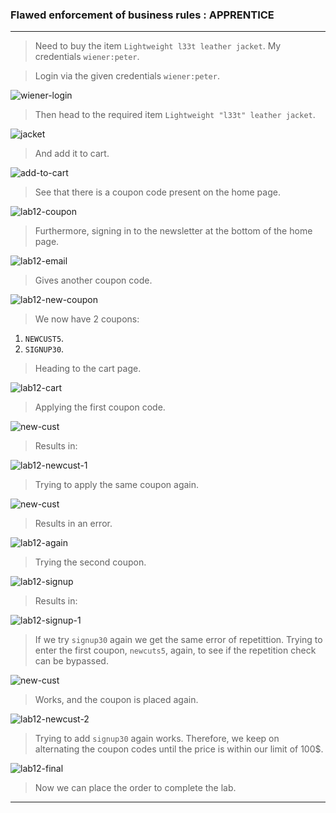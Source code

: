 
### Flawed enforcement of business rules : APPRENTICE

---

> Need to buy the item `Lightweight l33t leather jacket`.
> My credentials `wiener:peter`.


> Login via the given credentials `wiener:peter`.

![wiener-login](./screenshots/wiener-login.png)

> Then head to the required item `Lightweight "l33t" leather jacket`.

![jacket](./screenshots/jacker.png)

> And add it to cart.

![add-to-cart](./screenshots/add-to-cart.png)

> See that there is a coupon code present on the home page.

![lab12-coupon](./screenshots/lab12-coupon.png)

> Furthermore, signing in to the newsletter at the bottom of the home page.

![lab12-email](./screenshots/lab12-email.png)

> Gives another coupon code.

![lab12-new-coupon](./screenshots/lab12-new-coupon.png)

> We now have 2 coupons:

1. `NEWCUST5`.
2. `SIGNUP30`.

> Heading to the cart page.

![lab12-cart](./screenshots/lab12-cart.png)

> Applying the first coupon code.

![new-cust](./screenshots/lab12-newcuts.png)

> Results in:

![lab12-newcust-1](./screenshots/lab12-newcust-1.png)

> Trying to apply the same coupon again.

![new-cust](./screenshots/lab12-newcuts.png)

> Results in an error.

![lab12-again](./screenshots/lab12-again.png)

> Trying the second coupon.

![lab12-signup](./screenshots/lab12-signup.png)

> Results in:

![lab12-signup-1](./screenshots/lab12-signup-1.png)

> If we try `signup30` again we get the same error of repetittion.
> Trying to enter the first coupon, `newcuts5`, again, to see if the repetition check can be bypassed.

![new-cust](./screenshots/lab12-newcuts.png)

> Works, and the coupon is placed again.

![lab12-newcust-2](./screenshots/lab12-newcust-2.png)

> Trying to add `signup30` again works.
> Therefore, we keep on alternating the coupon codes until the price is within our limit of 100$.

![lab12-final](./screenshots/lab12-final.png)

> Now we can place the order to complete the lab.

---
